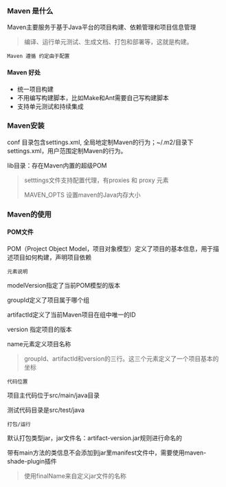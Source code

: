 ### Maven 是什么

Maven主要服务于基于Java平台的项目构建、依赖管理和项目信息管理

> 编译、运行单元测试、生成文档、打包和部署等，这就是构建。

`Maven 遵循 约定由于配置`

#### Maven 好处

- 统一项目构建
- 不用编写构建脚本，比如Make和Ant需要自己写构建脚本
- 支持单元测试和持续集成

### Maven安装

conf 目录包含settings.xml, 全局地定制Maven的行为；~/.m2/目录下settings.xml，用户范围定制Maven的行为。

lib目录：存在Maven内置的超级POM

> setttings文件支持配置代理，有proxies 和 proxy 元素
> 
> MAVEN_OPTS 设置maven的Java内存大小

### Maven的使用

#### POM文件
POM（Project Object Model，项目对象模型）定义了项目的基本信息，用于描述项目如何构建，声明项目依赖

`元素说明`

modelVersion指定了当前POM模型的版本

groupId定义了项目属于哪个组

artifactId定义了当前Maven项目在组中唯一的ID

version 指定项目的版本

name元素定义项目名称

> groupId、artifactId和version的三行。这三个元素定义了一个项目基本的坐标

`代码位置`

项目主代码位于src/main/java目录

测试代码目录是src/test/java

`打包/运行`

默认打包类型jar，jar文件名：artifact-version.jar规则进行命名的

带有main方法的类信息不会添加到jar里manifest文件中，需要使用maven-shade-plugin插件

> 使用finalName来自定义jar文件的名称